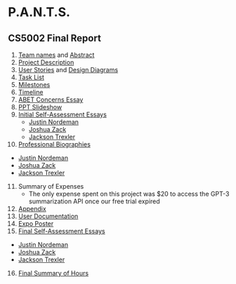 # P.A.N.T.S.

## CS5002 Final  Report
1. [Team names](Project-description.md) and [Abstract](abstract.md)
2. [Project Description](Project-description.md)
3. [User Stories](User_Stories.md) and [Design Diagrams](Design_Diagrams/Design_Diagrams.md)
4. [Task List](Tasklist.md)
5. [Milestones](Milestones.md)
6. [Timeline](Timeline.md)
7. [ABET Concerns Essay](Assignment%20%237%20Essay.docx)
8. [PPT Slideshow](https://docs.google.com/presentation/d/1R2QSCEwBvEWZMPPAPQ5i0VN1hOjhfNsqYkyLQ2wZCxY/edit#slide=id.g2085d2ee081_1_30)
9. [Initial Self-Assessment Essays](individual_capstone_assesment/)
   - [Justin Nordeman](individual_capstone_assesment/SeniorDesign_Assignment3_Essay.docx)
   - [Joshua Zack](individual_capstone_assesment/Joshua%20Zack%20Individual%20capstone%20assessment.docx)
   - [Jackson Trexler](individual_capstone_assesment/JacksonTrexlerIndividualCapstoneAssessment.docx)
10. [Professional Biographies](Professional%20Biographys)
   - [Justin Nordeman](Professional%20Biographys/nordeman_professional_biography.md) 
   - [Joshua Zack](Professional%20Biographys/Professional%20Biography%20Josh%20Zack.md)
   - [Jackson Trexler](Professional%20Biographys/TrexlerProfessionalBiography.md)
11. Summary of Expenses
      - The only expense spent on this project was $20 to access the GPT-3 summarization API once our free trial expired
12. [Appendix](appendix.md)
13. [User Documentation](https://github.com/Quiltic/senior-design-NTZ/tree/main/user_docs)
14. [Expo Poster](https://docs.google.com/presentation/d/1ks0KUGZNSYpheQRF7wUp65X88whSnbDXYVudWKNsGo0/edit#slide=id.p)
15. [Final Self-Assessment Essays](final_individual_assesments/)
   - [Justin Nordeman](https://github.com/Quiltic/senior-design-NTZ/blob/main/final_individual_assesments/nordeman_final_evaluation.docx) 
   - [Joshua Zack]()
   - [Jackson Trexler]()
16. [Final Summary of Hours](final_summary_of_hours.md)

